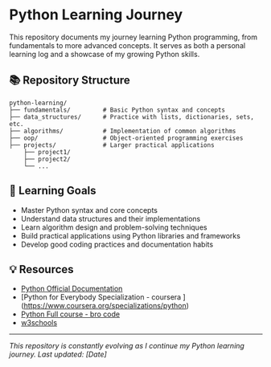 # Python Learning Journey

This repository documents my journey learning Python programming, from fundamentals to more advanced concepts. It serves as both a personal learning log and a showcase of my growing Python skills.

## 📚 Repository Structure

```
python-learning/
├── fundamentals/         # Basic Python syntax and concepts
├── data_structures/      # Practice with lists, dictionaries, sets, etc.
├── algorithms/           # Implementation of common algorithms
├── oop/                  # Object-oriented programming exercises
├── projects/             # Larger practical applications
    ├── project1/
    ├── project2/
    └── ...

```

## 🎯 Learning Goals

- Master Python syntax and core concepts
- Understand data structures and their implementations
- Learn algorithm design and problem-solving techniques
- Build practical applications using Python libraries and frameworks
- Develop good coding practices and documentation habits

## 💡 Resources

- [Python Official Documentation](https://docs.python.org/3/)
- [Python for Everybody Specialization - coursera ] (https://www.coursera.org/specializations/python)
- [Python Full course - bro code](https://www.youtube.com/watch?v=ix9cRaBkVe0&t=1s&ab_channel=BroCode)
- [w3schools](https://www.w3schools.com/python)

---

*This repository is constantly evolving as I continue my Python learning journey. Last updated: [Date]*
